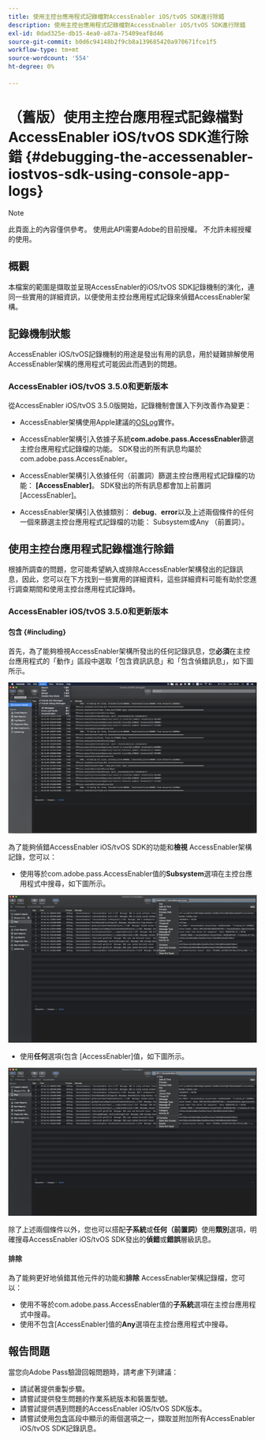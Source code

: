 ```yaml
---
title: 使用主控台應用程式記錄檔對AccessEnabler iOS/tvOS SDK進行除錯
description: 使用主控台應用程式記錄檔對AccessEnabler iOS/tvOS SDK進行除錯
exl-id: 0dad325e-db15-4ea0-a87a-75409eaf8d46
source-git-commit: b0d6c94148b2f9cb8a139685420a970671fce1f5
workflow-type: tm+mt
source-wordcount: '554'
ht-degree: 0%

---
```


# （舊版）使用主控台應用程式記錄檔對AccessEnabler iOS/tvOS SDK進行除錯 {#debugging-the-accessenabler-iostvos-sdk-using-console-app-logs}

>[!NOTE]
>
>此頁面上的內容僅供參考。 使用此API需要Adobe的目前授權。 不允許未經授權的使用。


## 概觀

本檔案的範圍是擷取並呈現AccessEnabler的iOS/tvOS SDK記錄機制的演化，連同一些實用的詳細資訊，以便使用主控台應用程式記錄來偵錯AccessEnabler架構。

## 記錄機制狀態

AccessEnabler iOS/tvOS記錄機制的用途是發出有用的訊息，用於疑難排解使用AccessEnabler架構的應用程式可能因此而遇到的問題。

### AccessEnabler iOS/tvOS 3.5.0和更新版本

從AccessEnabler iOS/tvOS 3.5.0版開始，記錄機制會匯入下列改善作為變更：

* AccessEnabler架構使用Apple建議的[OSLog](https://developer.apple.com/documentation/os/oslog)實作。

* AccessEnabler架構引入依據子系統&#x200B;**com.adobe.pass.AccessEnabler**&#x200B;篩選主控台應用程式記錄檔的功能。 SDK發出的所有訊息均屬於com.adobe.pass.AccessEnabler。

* AccessEnabler架構引入依據任何（前置詞）篩選主控台應用程式記錄檔的功能： **[AccessEnabler]**。 SDK發出的所有訊息都會加上前置詞[AccessEnabler]。

* AccessEnabler架構引入依據類別： **debug**、**error**&#x200B;以及上述兩個條件的任何一個來篩選主控台應用程式記錄檔的功能： Subsystem或Any （前置詞）。

## 使用主控台應用程式記錄檔進行除錯

根據所調查的問題，您可能希望納入或排除AccessEnabler架構發出的記錄訊息，因此，您可以在下方找到一些實用的詳細資料，這些詳細資料可能有助於您進行調查期間和使用主控台應用程式記錄時。


### AccessEnabler iOS/tvOS 3.5.0和更新版本

#### 包含 {#including}

首先，為了能夠檢視AccessEnabler架構所發出的任何記錄訊息，您&#x200B;**必須**&#x200B;在主控台應用程式的「動作」區段中選取「包含資訊訊息」和「包含偵錯訊息」，如下圖所示。

![](../../../assets/include-info-debug-msg.png)


為了能夠偵錯AccessEnabler iOS/tvOS SDK的功能和&#x200B;**檢視** AccessEnabler架構記錄，您可以：

* 使用等於com.adobe.pass.AccessEnabler值的&#x200B;**Subsystem**&#x200B;選項在主控台應用程式中搜尋，如下圖所示。

![](../../../assets/subsys-console-app.png)

* 使用&#x200B;**任何**選項(包含
  [AccessEnabler]值，如下圖所示。

![](../../../assets/any-optn-console-app.png)

除了上述兩個條件以外，您也可以搭配&#x200B;**子系統**&#x200B;或&#x200B;**任何（前置詞）**&#x200B;使用&#x200B;**類別**&#x200B;選項，明確搜尋AccessEnabler iOS/tvOS SDK發出的&#x200B;**偵錯**&#x200B;或&#x200B;**錯誤**&#x200B;層級訊息。

#### 排除

為了能夠更好地偵錯其他元件的功能和&#x200B;**排除** AccessEnabler架構記錄檔，您可以：

* 使用不等於com.adobe.pass.AccessEnabler值的&#x200B;**子系統**&#x200B;選項在主控台應用程式中搜尋。
* 使用不包含[AccessEnabler]值的&#x200B;**Any**&#x200B;選項在主控台應用程式中搜尋。

## 報告問題

當您向Adobe Pass驗證回報問題時，請考慮下列建議：

* 請試著提供重製步驟。
* 請嘗試提供發生問題的作業系統版本和裝置型號。
* 請嘗試提供遇到問題的AccessEnabler iOS/tvOS SDK版本。
* 請嘗試使用[包含](#including)區段中顯示的兩個選項之一，擷取並附加所有AccessEnabler iOS/tvOS SDK記錄訊息。

